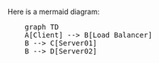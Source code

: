 <script type="module">
import mermaid from 'https://cdn.jsdelivr.net/npm/mermaid@10/dist/mermaid.esm.min.mjs';
mermaid.initialize({ startOnLoad: true });
</script>

Here is a mermaid diagram:
<pre class="mermaid">
	graph TD
	A[Client] --> B[Load Balancer]
	B --> C[Server01]
	B --> D[Server02]
</pre>